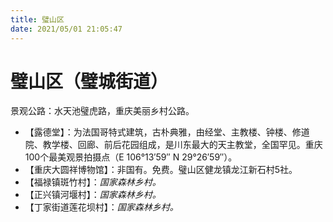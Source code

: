 ```yaml
---
title: 璧山区
date: 2021/05/01 21:05:47
---
```


# 璧山区（璧城街道）
景观公路：水天池璧虎路，重庆美丽乡村公路。
* 【露德堂】：为法国哥特式建筑，古朴典雅，由经堂、主教楼、钟楼、修道院、教学楼、回廊、前后花园组成，是川东最大的天主教堂，全国罕见。重庆100个最美观景拍摄点（E 106°13′59″ N 29°26′59″）。
* 【重庆大圆祥博物馆】：非国有。免费。璧山区健龙镇龙江新石村5社。
* 【福禄镇斑竹村】：*国家森林乡村。*
* 【正兴镇河堰村】：*国家森林乡村。*
* 【丁家街道莲花坝村】：*国家森林乡村。*
